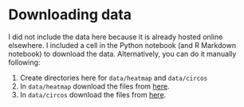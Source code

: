 # Downloading data

I did not include the data here because it is already hosted online elsewhere.  I included a cell in the Python notebook (and R Markdown notebook) to download the data.  Alternatively, you can do it manually following:

1. Create directories here for ```data/heatmap``` and ```data/circos```
2. In ```data/heatmap``` download the files from [here](https://zenodo.org/record/2529926#.YwaRPfHMIas).
3. In ```data/circos``` download the files from [here](https://zenodo.org/record/4494146#.YwaTwPHMIas).
